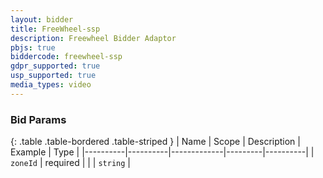 ```yaml
---
layout: bidder
title: FreeWheel-ssp
description: Freewheel Bidder Adaptor
pbjs: true
biddercode: freewheel-ssp
gdpr_supported: true
usp_supported: true
media_types: video
---
```


### Bid Params

{: .table .table-bordered .table-striped }
| Name     | Scope    | Description | Example | Type     |
|----------|----------|-------------|---------|----------|
| `zoneId` | required |             |         | `string` |
